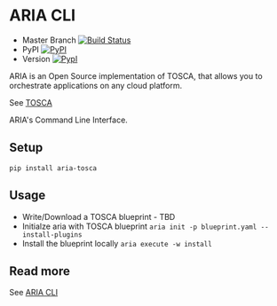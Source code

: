 # ARIA CLI

* Master Branch [![Build Status](https://travis-ci.org/aria-tosca/aria-cli.svg?branch=master)](https://travis-ci.org/aria-tosca/aria-cli)
* PyPI [![PyPI](http://img.shields.io/pypi/dm/aria-tosca.svg)](http://img.shields.io/pypi/dm/aria-tosca.svg)
* Version [![PypI](http://img.shields.io/pypi/v/aria-tosca.svg)](http://img.shields.io/pypi/v/aria-tosca.svg)

ARIA is an Open Source implementation of TOSCA, that allows you to orchestrate applications on any cloud platform.

See [TOSCA](http://docs.oasis-open.org/tosca/TOSCA/v1.0/os/TOSCA-v1.0-os.html)

ARIA's Command Line Interface.

## Setup

`pip install aria-tosca`

## Usage

* Write/Download a TOSCA blueprint - TBD
* Initialze aria with TOSCA blueprint `aria init -p blueprint.yaml --install-plugins`
* Install the blueprint locally `aria execute -w install`

## Read more

See [ARIA CLI](http://aria-cli.readthedocs.org/en/latest/)
